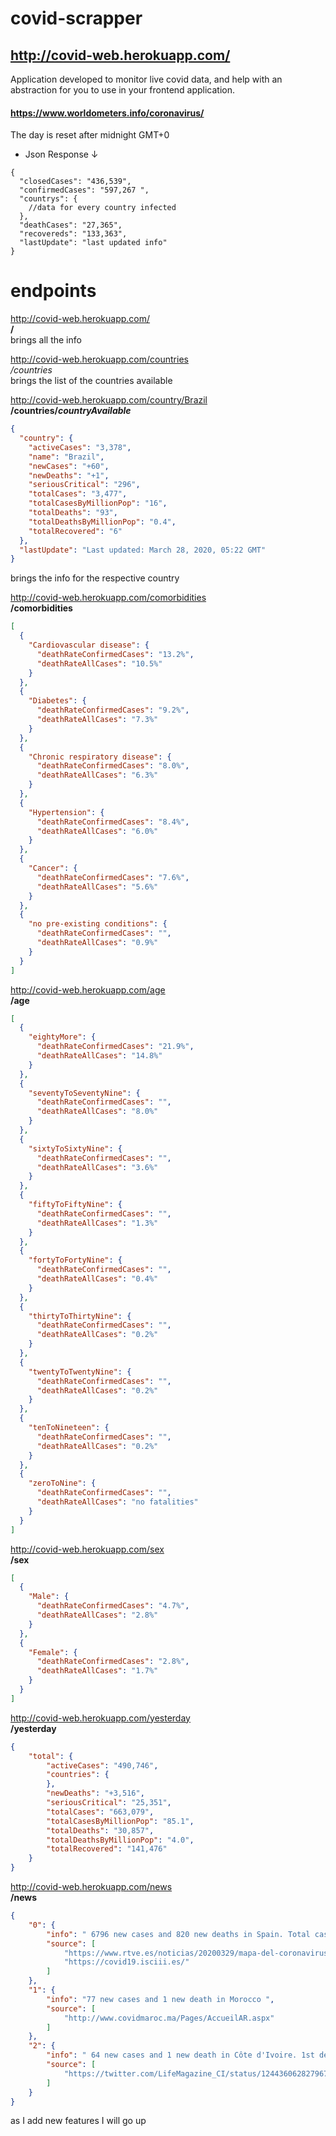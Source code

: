 # covid-scrapper

## http://covid-web.herokuapp.com/

Application developed to monitor live covid data, and help with an abstraction for you to use in your frontend application.

#### https://www.worldometers.info/coronavirus/

The day is reset after midnight GMT+0

- Json Response &downarrow;

```jsonp
{
  "closedCases": "436,539",
  "confirmedCases": "597,267 ",
  "countrys": {
    //data for every country infected
  },
  "deathCases": "27,365",
  "recovereds": "133,363",
  "lastUpdate": "last updated info"
}
```

# endpoints

http://covid-web.herokuapp.com/ \
**/** \
brings all the info

http://covid-web.herokuapp.com/countries \
_/countries_ \
brings the list of the countries available

http://covid-web.herokuapp.com/country/Brazil \
**/countries/_countryAvailable_**

```json
{
  "country": {
    "activeCases": "3,378",
    "name": "Brazil",
    "newCases": "+60",
    "newDeaths": "+1",
    "seriousCritical": "296",
    "totalCases": "3,477",
    "totalCasesByMillionPop": "16",
    "totalDeaths": "93",
    "totalDeathsByMillionPop": "0.4",
    "totalRecovered": "6"
  },
  "lastUpdate": "Last updated: March 28, 2020, 05:22 GMT"
}
```

brings the info for the respective country

http://covid-web.herokuapp.com/comorbidities \
**/comorbidities**

```json
[
  {
    "Cardiovascular disease": {
      "deathRateConfirmedCases": "13.2%",
      "deathRateAllCases": "10.5%"
    }
  },
  {
    "Diabetes": {
      "deathRateConfirmedCases": "9.2%",
      "deathRateAllCases": "7.3%"
    }
  },
  {
    "Chronic respiratory disease": {
      "deathRateConfirmedCases": "8.0%",
      "deathRateAllCases": "6.3%"
    }
  },
  {
    "Hypertension": {
      "deathRateConfirmedCases": "8.4%",
      "deathRateAllCases": "6.0%"
    }
  },
  {
    "Cancer": {
      "deathRateConfirmedCases": "7.6%",
      "deathRateAllCases": "5.6%"
    }
  },
  {
    "no pre-existing conditions": {
      "deathRateConfirmedCases": "",
      "deathRateAllCases": "0.9%"
    }
  }
]
```

http://covid-web.herokuapp.com/age \
**/age**

```json
[
  {
    "eightyMore": {
      "deathRateConfirmedCases": "21.9%",
      "deathRateAllCases": "14.8%"
    }
  },
  {
    "seventyToSeventyNine": {
      "deathRateConfirmedCases": "",
      "deathRateAllCases": "8.0%"
    }
  },
  {
    "sixtyToSixtyNine": {
      "deathRateConfirmedCases": "",
      "deathRateAllCases": "3.6%"
    }
  },
  {
    "fiftyToFiftyNine": {
      "deathRateConfirmedCases": "",
      "deathRateAllCases": "1.3%"
    }
  },
  {
    "fortyToFortyNine": {
      "deathRateConfirmedCases": "",
      "deathRateAllCases": "0.4%"
    }
  },
  {
    "thirtyToThirtyNine": {
      "deathRateConfirmedCases": "",
      "deathRateAllCases": "0.2%"
    }
  },
  {
    "twentyToTwentyNine": {
      "deathRateConfirmedCases": "",
      "deathRateAllCases": "0.2%"
    }
  },
  {
    "tenToNineteen": {
      "deathRateConfirmedCases": "",
      "deathRateAllCases": "0.2%"
    }
  },
  {
    "zeroToNine": {
      "deathRateConfirmedCases": "",
      "deathRateAllCases": "no fatalities"
    }
  }
]
```

http://covid-web.herokuapp.com/sex \
**/sex**

```json
[
  {
    "Male": {
      "deathRateConfirmedCases": "4.7%",
      "deathRateAllCases": "2.8%"
    }
  },
  {
    "Female": {
      "deathRateConfirmedCases": "2.8%",
      "deathRateAllCases": "1.7%"
    }
  }
]
```

http://covid-web.herokuapp.com/yesterday \
**/yesterday**

```json
{
    "total": {
        "activeCases": "490,746",
        "countries": {
        },
        "newDeaths": "+3,516",
        "seriousCritical": "25,351",
        "totalCases": "663,079",
        "totalCasesByMillionPop": "85.1",
        "totalDeaths": "30,857",
        "totalDeathsByMillionPop": "4.0",
        "totalRecovered": "141,476"
    }
}
```

http://covid-web.herokuapp.com/news \
**/news**
````json
{
    "0": {
        "info": " 6796 new cases and 820 new deaths in Spain. Total cases surpass 80,000  ",
        "source": [
            "https://www.rtve.es/noticias/20200329/mapa-del-coronavirus-espana/2004681.shtml",
            "https://covid19.isciii.es/"
        ]
    },
    "1": {
        "info": "77 new cases and 1 new death in Morocco ",
        "source": [
            "http://www.covidmaroc.ma/Pages/AccueilAR.aspx"
        ]
    },
    "2": {
        "info": " 64 new cases and 1 new death in Côte d'Ivoire. 1st death in the country ",
        "source": [
            "https://twitter.com/LifeMagazine_CI/status/1244360628279672834"
        ]
    }
}
````

as I add new features I will go up
